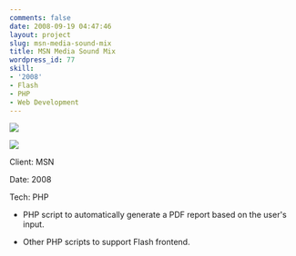 ```yaml
---
comments: false
date: 2008-09-19 04:47:46
layout: project
slug: msn-media-sound-mix
title: MSN Media Sound Mix
wordpress_id: 77
skill:
- '2008'
- Flash
- PHP
- Web Development
---
```


[![](http://ruten.ca/wp-content/uploads/2012/03/msm-site.jpg)](http://ruten.ca/wp-content/uploads/2012/03/msm-site.jpg)

[![](http://ruten.ca/wp-content/uploads/2012/03/msm-pdf-report.jpg)](http://ruten.ca/wp-content/uploads/2012/03/msm-pdf-report.jpg)

Client: MSN

Date: 2008

Tech: PHP



	
  * PHP script to automatically generate a PDF report based on the user's input.

	
  * Other PHP scripts to support Flash frontend.


